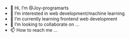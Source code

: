 - 👋 Hi, I’m @Joy-programarts
- 👀 I’m interested in web development/machine learning 
- 🌱 I’m currently learning frontend web development 
- 💞️ I’m looking to collaborate on ...
- 📫 How to reach me ...

<!---
Joy-programarts/Joy-programarts is a ✨ special ✨ repository because its `README.md` (this file) appears on your GitHub profile.
You can click the Preview link to take a look at your changes.
--->
